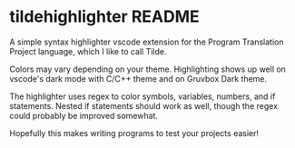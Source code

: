 # tildehighlighter README

A simple syntax highlighter vscode extension for the Program Translation Project language, which I like to call Tilde.

Colors may vary depending on your theme. Highlighting shows up well on vscode's dark mode with C/C++ theme and on Gruvbox Dark theme.

The highlighter uses regex to color symbols, variables, numbers, and if statements. Nested if statements should work as well, though the regex could probably be improved somewhat.

Hopefully this makes writing programs to test your projects easier!
